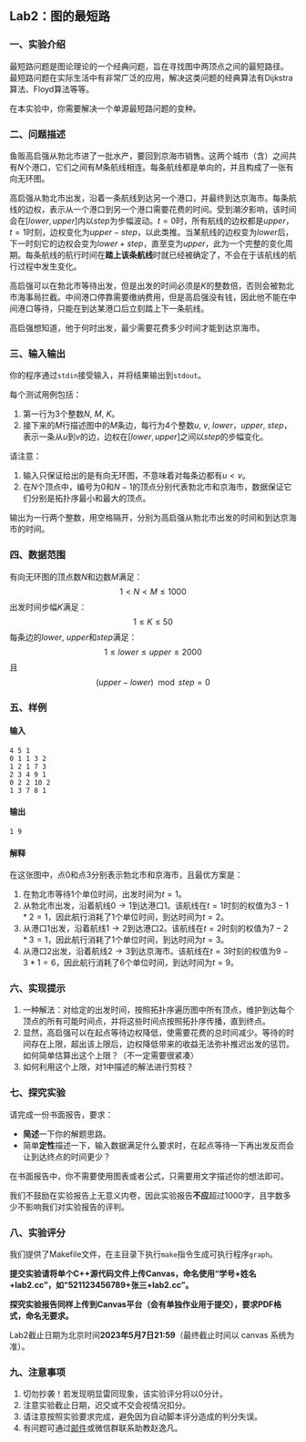 ## Lab2：图的最短路


### 一、实验介绍

最短路问题是图论理论的一个经典问题，旨在寻找图中两顶点之间的最短路径。
最短路问题在实际生活中有非常广泛的应用，解决这类问题的经典算法有Dijkstra算法、Floyd算法等等。

在本实验中，你需要解决一个单源最短路问题的变种。


### 二、问题描述

鱼贩高启强从勃北市进了一批水产，要回到京海市销售。这两个城市（含）之间共有$N$个港口，它们之间有$M$条航线相连。每条航线都是单向的，并且构成了一张有向无环图。

高启强从勃北市出发，沿着一条航线到达另一个港口，并最终到达京海市。每条航线的边权，表示从一个港口到另一个港口需要花费的时间。受到潮汐影响，该时间会在$[lower, upper]$内以$step$为步幅波动。$t=0$时，所有航线的边权都是$upper$，$t=1$时刻，边权变化为$upper-step$，以此类推。当某航线的边权变为$lower$后，下一时刻它的边权会变为$lower + step$，直至变为$upper$，此为一个完整的变化周期。每条航线的航行时间在**踏上该条航线**时就已经被确定了，不会在于该航线的航行过程中发生变化。

高启强可以在勃北市等待出发，但是出发的时间必须是$K$的整数倍，否则会被勃北市海事局拦截。中间港口停靠需要缴纳费用，但是高启强没有钱，因此他不能在中间港口等待，只能在到达某港口后立刻踏上下一条航线。

高启强想知道，他于何时出发，最少需要花费多少时间才能到达京海市。

### 三、输入输出

你的程序通过`stdin`接受输入，并将结果输出到`stdout`。

每个测试用例包括：
1. 第一行为3个整数$N$, $M$, $K$。
2. 接下来的$M$行描述图中的$M$条边，每行为4个整数$u$, $v$, $lower$，$upper$, $step$，表示一条从$u$到$v$的边，边权在$[lower, upper]$之间以$step$的步幅变化。

请注意：
1. 输入只保证给出的是有向无环图，不意味着对每条边都有$u \lt v$。
2. 在$N$个顶点中，编号为$0$和$N-1$的顶点分别代表勃北市和京海市，数据保证它们分别是拓扑序最小和最大的顶点。

输出为一行两个整数，用空格隔开，分别为高启强从勃北市出发的时间和到达京海市的时间。

### 四、数据范围

有向无环图的顶点数$N$和边数$M$满足：
$$
1 \lt N \lt M \le 1000
$$
出发时间步幅$K$满足：
$$
1 \le K \le 50
$$
每条边的$lower$, $upper$和$step$满足：
$$
1 \le lower \le upper \le 2000
$$
且
$$
(upper - lower) \mod step = 0
$$

### 五、样例

#### 输入
```
4 5 1
0 1 1 3 2
1 2 1 7 3
2 3 4 9 1
0 2 2 10 2
1 3 7 8 1
```
#### 输出
```
1 9
```
#### 解释

在这张图中，点$0$和点$3$分别表示勃北市和京海市，且最优方案是：
1. 在勃北市等待$1$个单位时间，出发时间为$t=1$。
2. 从勃北市出发，沿着航线$0 \to 1$到达港口$1$。该航线在$t=1$时刻的权值为$3 - 1 * 2 = 1$，因此航行消耗了$1$个单位时间，到达时间为$t=2$。
3. 从港口$1$出发，沿着航线$1 \to 2$到达港口$2$。该航线在$t=2$时刻的权值为$7 - 2 * 3 = 1$，因此航行消耗了$1$个单位时间，到达时间为$t=3$。
4. 从港口$2$出发，沿着航线$2 \to 3$到达京海市。该航线在$t=3$时刻的权值为$9 - 3 * 1 = 6$，因此航行消耗了$6$个单位时间，到达时间为$t=9$。

### 六、实现提示

1. 一种解法：对给定的出发时间，按照拓扑序遍历图中所有顶点，维护到达每个顶点的所有可能时间点，并将这些时间点按照拓扑序传播，直到终点。
2. 显然，高启强可以在起点等待边权降低，使需要花费的总时间减少。等待的时间存在上限，超出该上限后，边权降低带来的收益无法弥补推迟出发的惩罚。如何简单估算出这个上限？（不一定需要很紧凑）
3. 如何利用这个上限，对1中描述的解法进行剪枝？

### 七、探究实验

请完成一份书面报告，要求：

- **简述**一下你的解题思路。
- 简单**定性**描述一下，输入数据满足什么要求时，在起点等待一下再出发反而会让到达终点的时间更少？

在书面报告中，你不需要使用图表或者公式，只需要用文字描述你的想法即可。

我们不鼓励在实验报告上无意义内卷，因此实验报告**不应**超过1000字，且字数多少不影响我们对实验报告的评判。

### 八、实验评分

我们提供了Makefile文件，在主目录下执行`make`指令生成可执行程序`graph`。

**提交实验请将单个C++源代码文件上传Canvas，命名使用“学号+姓名+lab2.cc”，如“521123456789+张三+lab2.cc”。**

**探究实验报告同样上传到Canvas平台（会有单独作业用于提交），要求PDF格式，命名无要求。**

Lab2截止日期为北京时间**2023年5月7日21:59**（最终截止时间以 canvas 系统为准）。


### 九、注意事项

1. 切勿抄袭！若发现明显雷同现象，该实验评分将以0分计。
2. 注意实验截止日期，迟交或不交会视情况扣分。
3. 请注意按照实验要求完成，避免因为自动脚本评分造成的判分失误。
4. 有问题可通过[邮件](mailto:zhaoyifan@sjtu.edu.cn)或微信群联系助教赵逸凡。
